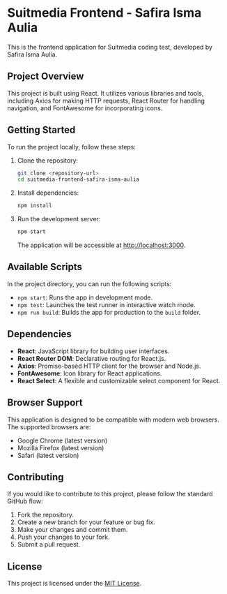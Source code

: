 # Suitmedia Frontend - Safira Isma Aulia

This is the frontend application for Suitmedia coding test, developed by Safira Isma Aulia.

## Project Overview

This project is built using React. It utilizes various libraries and tools, including Axios for making HTTP requests, React Router for handling navigation, and FontAwesome for incorporating icons.

## Getting Started

To run the project locally, follow these steps:

1. Clone the repository:

   ```bash
   git clone <repository-url>
   cd suitmedia-frontend-safira-isma-aulia
   ```

2. Install dependencies:

   ```bash
   npm install
   ```

3. Run the development server:

   ```bash
   npm start
   ```

   The application will be accessible at [http://localhost:3000](http://localhost:3000).

## Available Scripts

In the project directory, you can run the following scripts:

- `npm start`: Runs the app in development mode.
- `npm test`: Launches the test runner in interactive watch mode.
- `npm run build`: Builds the app for production to the `build` folder.

## Dependencies

- **React**: JavaScript library for building user interfaces.
- **React Router DOM**: Declarative routing for React.js.
- **Axios**: Promise-based HTTP client for the browser and Node.js.
- **FontAwesome**: Icon library for React applications.
- **React Select**: A flexible and customizable select component for React.

## Browser Support

This application is designed to be compatible with modern web browsers. The supported browsers are:

- Google Chrome (latest version)
- Mozilla Firefox (latest version)
- Safari (latest version)

## Contributing

If you would like to contribute to this project, please follow the standard GitHub flow:

1. Fork the repository.
2. Create a new branch for your feature or bug fix.
3. Make your changes and commit them.
4. Push your changes to your fork.
5. Submit a pull request.

## License

This project is licensed under the [MIT License](LICENSE).
